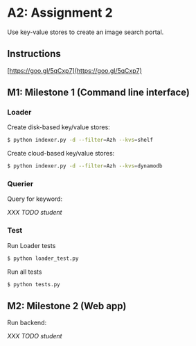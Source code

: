 # A2: Assignment 2
Use key-value stores to create an image search portal.


## Instructions

[https://goo.gl/5qCxp7](https://goo.gl/5qCxp7)

## M1: Milestone 1 (Command line interface)

### Loader
Create disk-based key/value stores:

```bash
$ python indexer.py -d --filter=Azh --kvs=shelf
```


Create cloud-based key/value stores:

```bash
$ python indexer.py -d --filter=Azh --kvs=dynamodb
```


### Querier

Query for keyword:

*XXX TODO student*



### Test 

Run Loader tests
```bash
$ python loader_test.py
```


Run all tests
```bash
$ python tests.py
```


## M2: Milestone 2 (Web app)

Run backend:

*XXX TODO student*

